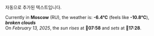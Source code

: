 
자동으로 추가된 텍스트입니다.

<!--START_SECTION:weather:moscow-->
Currently in **Moscow** (RU), the weather is: **-6.4°C** (feels like **-10.8°C**), ***broken clouds***<br/>
On *February 13, 2025*, the *sun rises* at 🌅**07:58** and *sets* at 🌇**17:28**.
<!--END_SECTION:weather-->
